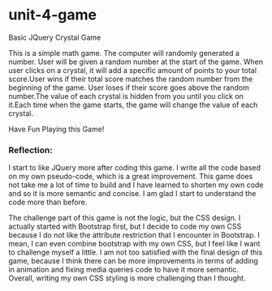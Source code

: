 # unit-4-game
Basic JQuery Crystal Game

This is a simple math game. The computer will randomly generated a number. User will be given a random number at the start of the game. When user clicks on a crystal, it will add a specific amount of points to your total score.User wins if their total score matches the random number from the beginning of the game.
User loses if their score goes above the random number.The value of each crystal is hidden from you until you click on it.Each time when the game starts, the game will change the value of each crystal.

Have Fun Playing this Game! 


### Reflection:
I start to like JQuery more after coding this game. I write all the code based on my own pseudo-code, which is a great improvement. This game does not take me a lot of time to build and I have learned to shorten my own code and so it is more semantic and concise. I am glad I start to understand the code more than before. 

The challenge part of this game is not the logic, but the CSS design. I actually started with Bootstrap first, but I decide to code my own CSS because I do not like the attribute restriction that I encounter in Bootstrap. I mean, I can even combine bootstrap with my own CSS, but I feel like I want to challenge myself a little. I am not too satisfied with the final design of this game, because I think there can be more improvements in terms of adding in animation and fixing media queries code to have it more semantic. Overall, writing my own CSS styling is more challenging than I thought. 